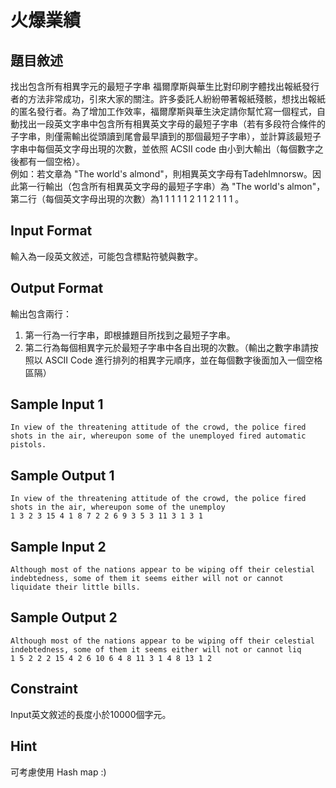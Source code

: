 # 火爆業績
## 題目敘述
找出包含所有相異字元的最短子字串
福爾摩斯與華生比對印刷字體找出報紙發行者的方法非常成功，引來大家的關注。許多委託人紛紛帶著報紙殘骸，想找出報紙的匿名發行者。為了增加工作效率，福爾摩斯與華生決定請你幫忙寫一個程式，自動找出一段英文字串中包含所有相異英文字母的最短子字串（若有多段符合條件的子字串，則僅需輸出從頭讀到尾會最早讀到的那個最短子字串），並計算該最短子字串中每個英文字母出現的次數，並依照 ACSII code 由小到大輸出（每個數字之後都有一個空格）。<br>
例如：若文章為 "The world's almond"，則相異英文字母有Tadehlmnorsw。因此第一行輸出（包含所有相異英文字母的最短子字串）為 "The world's almon"，第二行（每個英文字母出現的次數）為1 1 1 1 1 2 1 1 2 1 1 1 。

## Input Format
輸入為一段英文敘述，可能包含標點符號與數字。
## Output Format
輸出包含兩行：
1. 第一行為一行字串，即根據題目所找到之最短子字串。
2. 第二行為每個相異字元於最短子字串中各自出現的次數。（輸出之數字串請按照以 ASCII Code 進行排列的相異字元順序，並在每個數字後面加入一個空格區隔）
## Sample Input 1
```
In view of the threatening attitude of the crowd, the police fired shots in the air, whereupon some of the unemployed fired automatic pistols.
```
## Sample Output 1
```
In view of the threatening attitude of the crowd, the police fired shots in the air, whereupon some of the unemploy
1 3 2 3 15 4 1 8 7 2 2 6 9 3 5 3 11 3 1 3 1 
```

## Sample Input 2
```
Although most of the nations appear to be wiping off their celestial indebtedness, some of them it seems either will not or cannot liquidate their little bills.
```
## Sample Output 2
```
Although most of the nations appear to be wiping off their celestial indebtedness, some of them it seems either will not or cannot liq
1 5 2 2 2 15 4 2 6 10 6 4 8 11 3 1 4 8 13 1 2 
```

## Constraint
Input英文敘述的長度小於10000個字元。
## Hint
可考慮使用 Hash map :)